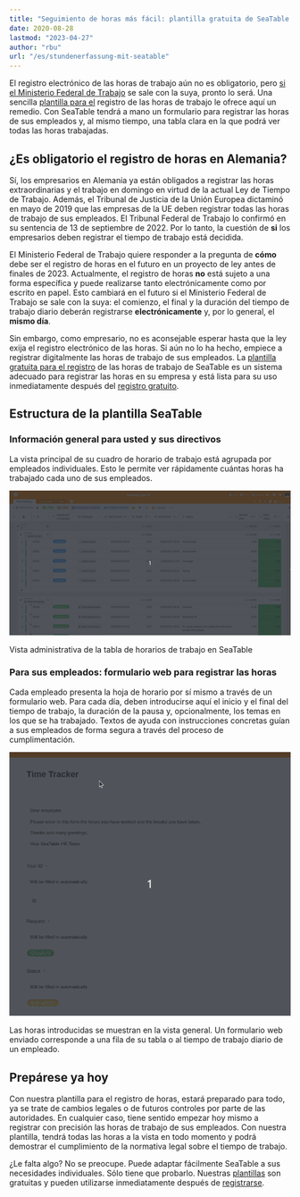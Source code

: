 ```yaml
---
title: "Seguimiento de horas más fácil: plantilla gratuita de SeaTable - SeaTable"
date: 2020-08-28
lastmod: "2023-04-27"
author: "rbu"
url: "/es/stundenerfassung-mit-seatable"
---
```


El registro electrónico de las horas de trabajo aún no es obligatorio, pero [si el Ministerio Federal de Trabajo](https://www.tagesschau.de/wirtschaft/unternehmen/arbeitszeit-erfassung-heil-101.html) se sale con la suya, pronto lo será. Una sencilla [plantilla para el](https://seatable.io/es/arbeitszeiterfassung/) registro de las horas de trabajo le ofrece aquí un remedio. Con SeaTable tendrá a mano un formulario para registrar las horas de sus empleados y, al mismo tiempo, una tabla clara en la que podrá ver todas las horas trabajadas.

## ¿Es obligatorio el registro de horas en Alemania?

Sí, los empresarios en Alemania ya están obligados a registrar las horas extraordinarias y el trabajo en domingo en virtud de la actual Ley de Tiempo de Trabajo. Además, el Tribunal de Justicia de la Unión Europea dictaminó en mayo de 2019 que las empresas de la UE deben registrar todas las horas de trabajo de sus empleados. El Tribunal Federal de Trabajo lo confirmó en su sentencia de 13 de septiembre de 2022. Por lo tanto, la cuestión de **si** los empresarios deben registrar el tiempo de trabajo está decidida.

El Ministerio Federal de Trabajo quiere responder a la pregunta de **cómo** debe ser el registro de horas en el futuro en un proyecto de ley antes de finales de 2023. Actualmente, el registro de horas **no** está sujeto a una forma específica y puede realizarse tanto electrónicamente como por escrito en papel. Esto cambiará en el futuro si el Ministerio Federal de Trabajo se sale con la suya: el comienzo, el final y la duración del tiempo de trabajo diario deberán registrarse **electrónicamente** y, por lo general, el **mismo día**.

Sin embargo, como empresario, no es aconsejable esperar hasta que la ley exija el registro electrónico de las horas. Si aún no lo ha hecho, empiece a registrar digitalmente las horas de trabajo de sus empleados. La [plantilla gratuita para el registro](https://seatable.io/es/vorlage/fyp0x2y-s-ut3m-wcbpzbq/) de las horas de trabajo de SeaTable es un sistema adecuado para registrar las horas en su empresa y está lista para su uso inmediatamente después del [registro gratuito](https://seatable.io/es/registrierung/).

## Estructura de la plantilla SeaTable

### Información general para usted y sus directivos

La vista principal de su cuadro de horario de trabajo está agrupada por empleados individuales. Esto le permite ver rápidamente cuántas horas ha trabajado cada uno de sus empleados.

![Vista de administración para el registro del tiempo de trabajo](images/Working-Time-Admin-View.gif)

Vista administrativa de la tabla de horarios de trabajo en SeaTable

### Para sus empleados: formulario web para registrar las horas

Cada empleado presenta la hoja de horario por sí mismo a través de un formulario web. Para cada día, deben introducirse aquí el inicio y el final del tiempo de trabajo, la duración de la pausa y, opcionalmente, los temas en los que se ha trabajado. Textos de ayuda con instrucciones concretas guían a sus empleados de forma segura a través del proceso de cumplimentación.

![Registro del tiempo de trabajo mediante formulario web en la aplicación para empleados](images/Arbeitszeiterfassung.gif)

Las horas introducidas se muestran en la vista general. Un formulario web enviado corresponde a una fila de su tabla o al tiempo de trabajo diario de un empleado.

## Prepárese ya hoy

Con nuestra plantilla para el registro de horas, estará preparado para todo, ya se trate de cambios legales o de futuros controles por parte de las autoridades. En cualquier caso, tiene sentido empezar hoy mismo a registrar con precisión las horas de trabajo de sus empleados. Con nuestra plantilla, tendrá todas las horas a la vista en todo momento y podrá demostrar el cumplimiento de la normativa legal sobre el tiempo de trabajo.

¿Le falta algo? No se preocupe. Puede adaptar fácilmente SeaTable a sus necesidades individuales. Sólo tiene que probarlo. Nuestras [plantillas](https://seatable.io/es/vorlagen/) son gratuitas y pueden utilizarse inmediatamente después de [registrarse](https://seatable.io/es/registrierung/).
